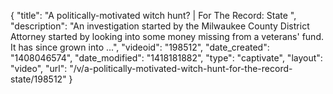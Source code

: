 {
    "title": "A politically-motivated witch hunt? | For The Record: State ",
    "description": "An investigation started by the Milwaukee County District Attorney started by looking into some money missing from a veterans' fund. It has since grown into ...",
    "videoid": "198512",
    "date_created": "1408046574",
    "date_modified": "1418181882",
    "type": "captivate",
    "layout": "video",
    "url": "\/v\/a-politically-motivated-witch-hunt-for-the-record-state\/198512"
}